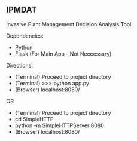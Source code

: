 ## IPMDAT
Invasive Plant Management Decision Analysis Tool

Dependencies:
* Python
* Flask (For Main App - Not Neccessary)

Directions:
* (Terminal) Proceed to project directory
* (Terminal) >>> python app.py
* (Browser)  localhost:8080/

OR

* (Terminal) Proceed to project directory
* cd SimpleHTTP
* python -m SimpleHTTPServer 8080
* (Browser)  localhost:8080/
